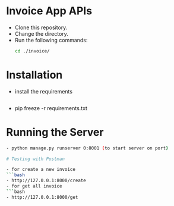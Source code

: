 # Invoice App APIs

- Clone this repository.
- Change the directory.
- Run the following commands:
  ```bash
  cd ./invoice/

# Installation

- install the requirements
  ```bash
- pip freeze -r requirements.txt

# Running the Server
  ```bash
- python manage.py runserver 0:8001 (to start server on port)

 # Testing with Postman

- for create a new invoice
  ```bash
- http://127.0.0.1:8000/create  
- for get all invoice
  ```bash
- http://127.0.0.1:8000/get


